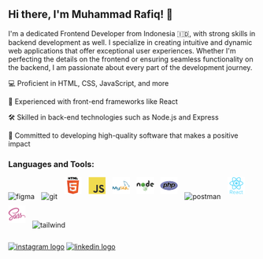 <h2 align="left">Hi there, I'm Muhammad Rafiq! 👋</h2>

I'm a dedicated Frontend Developer from Indonesia 🇮🇩, with strong skills in backend development as well. I specialize in creating intuitive and dynamic web applications that offer exceptional user experiences. Whether I'm perfecting the details on the frontend or ensuring seamless functionality on the backend, I am passionate about every part of the development journey.

💻 Proficient in HTML, CSS, JavaScript, and more

🌟 Experienced with front-end frameworks like React

🛠️ Skilled in back-end technologies such as Node.js and Express

🚀 Committed to developing high-quality software that makes a positive impact


<h3 align="left">Languages and Tools:</h3>
    <div align="left">
      <img src="https://www.vectorlogo.zone/logos/figma/figma-icon.svg" alt="figma" width="35" height="35" style="margin-right: 10px; margin-bottom: 10px;" />
      <img src="https://www.vectorlogo.zone/logos/git-scm/git-scm-icon.svg" alt="git" width="35" height="35" style="margin-right: 10px; margin-bottom: 10px;" />
      <img src="https://raw.githubusercontent.com/devicons/devicon/master/icons/html5/html5-original-wordmark.svg" alt="html5" width="35" height="35" style="margin-right: 10px; margin-bottom: 10px;" />
      <img src="https://raw.githubusercontent.com/devicons/devicon/master/icons/javascript/javascript-original.svg" alt="javascript" width="35" height="35" style="margin-right: 10px; margin-bottom: 10px;" />
      <img src="https://raw.githubusercontent.com/devicons/devicon/master/icons/mysql/mysql-original-wordmark.svg" alt="mysql" width="35" height="35" style="margin-right: 10px; margin-bottom: 10px;" />
      <img src="https://raw.githubusercontent.com/devicons/devicon/master/icons/nodejs/nodejs-original-wordmark.svg" alt="nodejs" width="35" height="35" style="margin-right: 10px; margin-bottom: 10px;" />
      <img src="https://raw.githubusercontent.com/devicons/devicon/master/icons/php/php-original.svg" alt="php" width="35" height="35" style="margin-right: 10px; margin-bottom: 10px;" />
      <img src="https://www.vectorlogo.zone/logos/getpostman/getpostman-icon.svg" alt="postman" width="35" height="35" style="margin-right: 10px; margin-bottom: 10px;" />
      <img src="https://raw.githubusercontent.com/devicons/devicon/master/icons/react/react-original-wordmark.svg" alt="react" width="35" height="35" style="margin-right: 10px; margin-bottom: 10px;" />
      <img src="https://raw.githubusercontent.com/devicons/devicon/master/icons/sass/sass-original.svg" alt="sass" width="35" height="35" style="margin-right: 10px; margin-bottom: 10px;" />
      <img src="https://www.vectorlogo.zone/logos/tailwindcss/tailwindcss-icon.svg" alt="tailwind" width="35" height="35" style="margin-right: 10px; margin-bottom: 10px;" />
    </div>
<br/>
<div align="left">
  <a href="https://www.instagram.com/yourprofile"><img src="https://img.shields.io/static/v1?message=Instagram&logo=instagram&label=&color=E4405F&logoColor=white&labelColor=&style=for-the-badge" height="35" alt="instagram logo"  /></a>
  <a href="https://www.linkedin.com/in/yourprofile"><img src="https://img.shields.io/static/v1?message=LinkedIn&logo=linkedin&label=&color=0077B5&logoColor=white&labelColor=&style=for-the-badge" height="35" alt="linkedin logo"  /></a>
</div>

